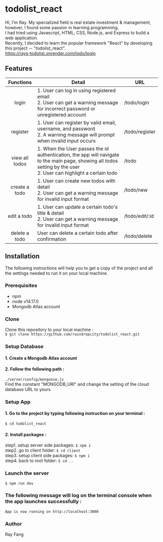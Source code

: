 # todolist_react
Hi, I'm Ray. My specialized field is real estate investment & management, however, I found some passion in learning programming.  
I had tried using Javascript, HTML, CSS, Node.js, and Express to build a web application.  
Recently, I decided to learn the popular framework "React" by developing this project -- "todolist_react".<br>
https://rays-todolist.onrender.com/todo/login
## Features
|Functions     |Detail  |URL |
|:--------------:|--------|----|
|login     |1. User can log in using registered email<br>2. User can get a warning message for incorrect password or unregistered account|/todo/login|
|register  |1. User can register by valid email, username, and password<br>2. A warning message will prompt when invalid input occurs|/todo/register|
|view all todos|1. When the User passes the id authentication, the app will navigate to the main page, showing all todos setting by the user<br>2. User can highlight a certain todo|/todo|
|create a todo |1. User can create new todos with detail<br>2. User can get a warning message for invalid input format|/todo/new|
|edit a todo   |1. User can update a certain todo's title & detail<br>2. User can get a warning message for invalid input format|/todo/edit/:id|
|delete a todo |User can delete a certain todo after confirmation|/todo/delete|
## Installation
The following instructions will help you to get a copy of the project and all the settings needed to run it on your local machine.
### Prerequisites
* npm
* node v14.17.0
* Mongodb Atlas account
### Clone
Clone this repository to your local machine :<br>
`$ git clone https://github.com/raindropcity/todolist_react.git`
### Setup Database
#### 1. Create a Mongodb Atlas account<br>
#### 2. Follow the following path :<br>
`./server/config/mongoose.js`<br>
Find the constant "MONGODB_URI" and change the setting of the cloud database URL to yours
### Setup App
#### 1. Go to the project by typing following instruction on your terminal :<br>
`$ cd todolist_react` <br>
#### 2. Install packages :<br>
step1. setup server side packages: `$ npm i`<br>
step2. go to client folder: `$ cd client`<br>
step3. setup client side packages: `$ npm i`<br>
step4. back to root folder: `$ cd ..`<br>
### Launch the server
`$ npm run dev`
### The following message will log on the terminal console when the app launches successfully :
`App is now running on http://localhost:3000`
### Author
Ray Fang